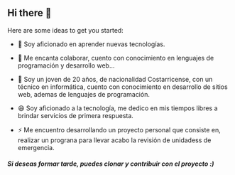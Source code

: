 ## Hi there 👋


Here are some ideas to get you started:

- 🔭 Soy aficionado en aprender nuevas tecnologías.


- 👯 Me encanta colaborar, cuento con conocimiento en lenguajes de programación y desarrollo web...

- 💬 Soy un joven de 20 años, de nacionalidad Costarricense, con un técnico en informática, cuento con conocimiento en desarrollo de sitios web, ademas de lenguajes de programación.

- 😄 Soy aficionado a la tecnología, me dedico en mis tiempos libres a brindar servicios de primera respuesta.
- ⚡ Me encuentro desarrollando un proyecto personal que consiste en, realizar un prograna para llevar acabo la revisión de unidadess de emergencia. 
##### Si deseas formar tarde, puedes clonar y contribuir con el proyecto :)


